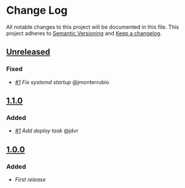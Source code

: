 # Change Log
All notable changes to this project will be documented in this file.
This project adheres to [Semantic Versioning](http://semver.org/) and [Keep a changelog](https://github.com/olivierlacan/keep-a-changelog).

## [Unreleased](https://github.com/idealista/tomcat-role/tree/develop)
### Fixed
- *[#1](https://github.com/idealista/tomcat-role/issues/8) Fix systemd startup* @jmonterrubio

## [1.1.0](https://github.com/idealista/tomcat-role/tree/1.1.0)

### Added
- *[#1](https://github.com/idealista/tomcat-role/issues/1) Add deploy task* @jdvr


## [1.0.0](https://github.com/idealista/tomcat-role/tree/1.0.0)

### Added
- *First release*
